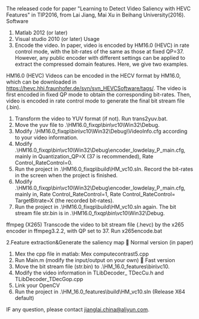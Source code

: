 
The released code for paper "Learning to Detect Video Saliency with HEVC Features" in TIP2016, from Lai Jiang, Mai Xu in Beihang University(2016). 
Software
1.	Matlab 2012 (or later)
2.	Visual studio 2010 (or later)
Usage
1. Encode the video.
In paper, video is encoded by HM16.0 (HEVC) in rate control mode, with the bit-rates of the same as those at fixed QP=37. However, any public encoder with different settings can be applied to extract the compressed domain features. Here, we give two examples.

HM16.0 (HEVC)
Videos can be encoded in the HECV format by HM16.0, which can be downloaded in https://hevc.hhi.fraunhofer.de/svn/svn_HEVCSoftware/tags/. The video is first encoded in fixed QP mode to obtain the corresponding bit-rates. Then, video is encoded in rate control mode to generate the final bit stream file (.bin).	
1)	Transform the video to YUV format (if not). Run trans2yuv.bat.
2)	Move the yuv file to .\HM16.0_fixqp\bin\vc10\Win32\Debug\. 
3)	Modify .\HM16.0_fixqp\bin\vc10\Win32\Debug\VideoInfo.cfg according to your video information.
4)	Modify .\HM16.0_fixqp\bin\vc10\Win32\Debug\encoder_lowdelay_P_main.cfg, mainly in Quantization_QP=X (37 is recommended), Rate Control_RateControl=0.
5)	Run the project in .\HM16.0_fixqp\build\HM_vc10.sln. Record the bit-rates in the screen when the project is finished. 
6)	Modify .\HM16.0_fixqp\bin\vc10\Win32\Debug\encoder_lowdelay_P_main.cfg, mainly in, Rate Control_RateControl=1, Rate Control_RateControl= TargetBitrate=X (the recorded bit-rates).
7)	Run the project in .\HM16.0_fixqp\build\HM_vc10.sln again. The bit stream file str.bin is in .\HM16.0_fixqp\bin\vc10\Win32\Debug\. 

ffmpeg (X265)
Transcode the video to bit stream file (.hevc) by the x265 encoder in ffmpeg3.2.2, with QP set to 37.
Run x265encode.bat

2.Feature extraction&Generate the saliency map
	 Normal version (in paper)
1)	Mex the cpp file in matlab: Mex computecontrast5.cpp
2)	Run Main.m (modify the input/output on your own)
	Fast version
1)	Move the bit stream file (str.bin) to .\HM_16.0_features\bin\vc10.
2)	Modify the video information in TLibDecoder_ TDecCu.h and TLibDecoder_TDecGop.cpp
3)	Link your OpenCV 
4)	Run the project in .\HM_16.0_features\build\HM_vc10.sln (Release X64 default)



IF any question, please contact jianglai.china@aliyun.com.
